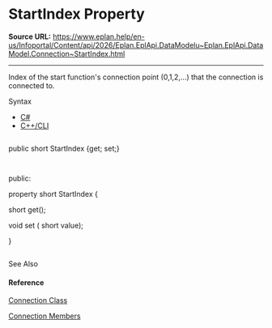# StartIndex Property

**Source URL:** https://www.eplan.help/en-us/Infoportal/Content/api/2026/Eplan.EplApi.DataModelu~Eplan.EplApi.DataModel.Connection~StartIndex.html

---

Index of the start function's connection point (0,1,2,...) that the connection is connected to.

Syntax

- [C#](#i-syntax-CS)
- [C++/CLI](#i-syntax-CPP2005)

```
```
public short StartIndex {get; set;}
```
```

```
```
public:
property short StartIndex {
   short get();
   void set (    short value);
}
```
```



See Also

#### Reference

[Connection Class](Eplan.EplApi.DataModelu~Eplan.EplApi.DataModel.Connection.html)
  
[Connection Members](Eplan.EplApi.DataModelu~Eplan.EplApi.DataModel.Connection_members.html)